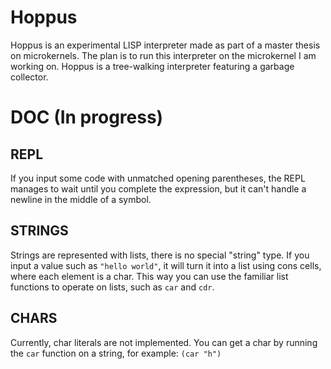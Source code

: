 # Hoppus
Hoppus is an experimental LISP interpreter made as part of a master thesis on microkernels. The plan
is to run this interpreter on the microkernel I am working on. Hoppus is a tree-walking interpreter featuring
a garbage collector. 

# DOC (In progress)

## REPL
If you input some code with unmatched opening parentheses, the REPL manages to
wait until you complete the expression, but it can't handle a newline in the
middle of a symbol.

## STRINGS
Strings are represented with lists, there is no special "string" type. If you input
a value such as `"hello world"`, it will  turn it into a list using cons cells, where
each element is a char. This way you can use the familiar list functions to operate
on lists, such as `car` and `cdr`.

## CHARS
Currently, char literals are not implemented. You can get a char by running the `car`
function on a string, for example: `(car "h")`
